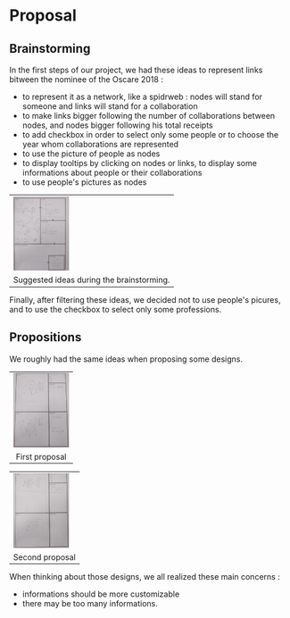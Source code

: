 # Proposal

## Brainstorming

In the first steps of our project, we had these ideas to represent links bitween the nominee of the Oscare 2018 :
- to represent it as a network, like a spidrweb : nodes will stand for someone and links will stand for a collaboration
- to make links bigger following the number of collaborations between nodes, and nodes bigger following his total receipts
- to add checkbox in order to select only some people or to choose the year whom collaborations are represented
- to use the picture of people as nodes
- to display tooltips by clicking on nodes or links, to display some informations about people or their collaborations
- to use people's pictures as nodes

<table border="0">
  <tr>
    <td>
      <img src="img/Brainstorming.jpg" style="width: 100px;">
    </td>
  </tr>
  <tr>
    <td align="center">
      Suggested ideas during the brainstorming.
    </td>
  </tr>
</table>

Finally, after filtering these ideas, we decided not to use people's picures, and to use the checkbox to select only some professions.

## Propositions

We roughly had the same ideas when proposing some designs.

<table border="0">
  <tr>
    <td>
      <img src="img/Proposal1.jpg" style="width: 100px;">
    </td>
  </tr>
  <tr>
    <td align="center">
      First proposal
    </td>
  </tr>
</table>
<table border="0">
  <tr>
    <td>
      <img src="img/Proposal2.jpg" style="width: 100px;">
    </td>
  </tr>
  <tr>
    <td align="center">
      Second proposal
    </td>
  </tr>
</table>

When thinking about those designs, we all realized these main concerns :
- informations should be more customizable
- there may be too many informations.
